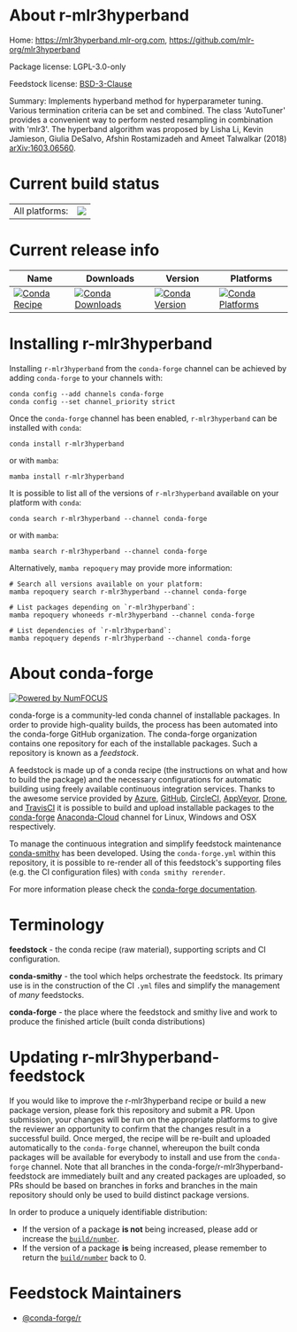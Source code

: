 About r-mlr3hyperband
=====================

Home: https://mlr3hyperband.mlr-org.com, https://github.com/mlr-org/mlr3hyperband

Package license: LGPL-3.0-only

Feedstock license: [BSD-3-Clause](https://github.com/conda-forge/r-mlr3hyperband-feedstock/blob/main/LICENSE.txt)

Summary: Implements hyperband method for hyperparameter tuning.  Various termination criteria can be set and combined. The class 'AutoTuner' provides a convenient way to perform nested resampling in combination with 'mlr3'. The hyperband algorithm was proposed by Lisha Li, Kevin Jamieson, Giulia DeSalvo, Afshin Rostamizadeh and Ameet Talwalkar (2018) <arXiv:1603.06560>.

Current build status
====================


<table><tr><td>All platforms:</td>
    <td>
      <a href="https://dev.azure.com/conda-forge/feedstock-builds/_build/latest?definitionId=15515&branchName=main">
        <img src="https://dev.azure.com/conda-forge/feedstock-builds/_apis/build/status/r-mlr3hyperband-feedstock?branchName=main">
      </a>
    </td>
  </tr>
</table>

Current release info
====================

| Name | Downloads | Version | Platforms |
| --- | --- | --- | --- |
| [![Conda Recipe](https://img.shields.io/badge/recipe-r--mlr3hyperband-green.svg)](https://anaconda.org/conda-forge/r-mlr3hyperband) | [![Conda Downloads](https://img.shields.io/conda/dn/conda-forge/r-mlr3hyperband.svg)](https://anaconda.org/conda-forge/r-mlr3hyperband) | [![Conda Version](https://img.shields.io/conda/vn/conda-forge/r-mlr3hyperband.svg)](https://anaconda.org/conda-forge/r-mlr3hyperband) | [![Conda Platforms](https://img.shields.io/conda/pn/conda-forge/r-mlr3hyperband.svg)](https://anaconda.org/conda-forge/r-mlr3hyperband) |

Installing r-mlr3hyperband
==========================

Installing `r-mlr3hyperband` from the `conda-forge` channel can be achieved by adding `conda-forge` to your channels with:

```
conda config --add channels conda-forge
conda config --set channel_priority strict
```

Once the `conda-forge` channel has been enabled, `r-mlr3hyperband` can be installed with `conda`:

```
conda install r-mlr3hyperband
```

or with `mamba`:

```
mamba install r-mlr3hyperband
```

It is possible to list all of the versions of `r-mlr3hyperband` available on your platform with `conda`:

```
conda search r-mlr3hyperband --channel conda-forge
```

or with `mamba`:

```
mamba search r-mlr3hyperband --channel conda-forge
```

Alternatively, `mamba repoquery` may provide more information:

```
# Search all versions available on your platform:
mamba repoquery search r-mlr3hyperband --channel conda-forge

# List packages depending on `r-mlr3hyperband`:
mamba repoquery whoneeds r-mlr3hyperband --channel conda-forge

# List dependencies of `r-mlr3hyperband`:
mamba repoquery depends r-mlr3hyperband --channel conda-forge
```


About conda-forge
=================

[![Powered by
NumFOCUS](https://img.shields.io/badge/powered%20by-NumFOCUS-orange.svg?style=flat&colorA=E1523D&colorB=007D8A)](https://numfocus.org)

conda-forge is a community-led conda channel of installable packages.
In order to provide high-quality builds, the process has been automated into the
conda-forge GitHub organization. The conda-forge organization contains one repository
for each of the installable packages. Such a repository is known as a *feedstock*.

A feedstock is made up of a conda recipe (the instructions on what and how to build
the package) and the necessary configurations for automatic building using freely
available continuous integration services. Thanks to the awesome service provided by
[Azure](https://azure.microsoft.com/en-us/services/devops/), [GitHub](https://github.com/),
[CircleCI](https://circleci.com/), [AppVeyor](https://www.appveyor.com/),
[Drone](https://cloud.drone.io/welcome), and [TravisCI](https://travis-ci.com/)
it is possible to build and upload installable packages to the
[conda-forge](https://anaconda.org/conda-forge) [Anaconda-Cloud](https://anaconda.org/)
channel for Linux, Windows and OSX respectively.

To manage the continuous integration and simplify feedstock maintenance
[conda-smithy](https://github.com/conda-forge/conda-smithy) has been developed.
Using the ``conda-forge.yml`` within this repository, it is possible to re-render all of
this feedstock's supporting files (e.g. the CI configuration files) with ``conda smithy rerender``.

For more information please check the [conda-forge documentation](https://conda-forge.org/docs/).

Terminology
===========

**feedstock** - the conda recipe (raw material), supporting scripts and CI configuration.

**conda-smithy** - the tool which helps orchestrate the feedstock.
                   Its primary use is in the construction of the CI ``.yml`` files
                   and simplify the management of *many* feedstocks.

**conda-forge** - the place where the feedstock and smithy live and work to
                  produce the finished article (built conda distributions)


Updating r-mlr3hyperband-feedstock
==================================

If you would like to improve the r-mlr3hyperband recipe or build a new
package version, please fork this repository and submit a PR. Upon submission,
your changes will be run on the appropriate platforms to give the reviewer an
opportunity to confirm that the changes result in a successful build. Once
merged, the recipe will be re-built and uploaded automatically to the
`conda-forge` channel, whereupon the built conda packages will be available for
everybody to install and use from the `conda-forge` channel.
Note that all branches in the conda-forge/r-mlr3hyperband-feedstock are
immediately built and any created packages are uploaded, so PRs should be based
on branches in forks and branches in the main repository should only be used to
build distinct package versions.

In order to produce a uniquely identifiable distribution:
 * If the version of a package **is not** being increased, please add or increase
   the [``build/number``](https://docs.conda.io/projects/conda-build/en/latest/resources/define-metadata.html#build-number-and-string).
 * If the version of a package **is** being increased, please remember to return
   the [``build/number``](https://docs.conda.io/projects/conda-build/en/latest/resources/define-metadata.html#build-number-and-string)
   back to 0.

Feedstock Maintainers
=====================

* [@conda-forge/r](https://github.com/conda-forge/r/)

